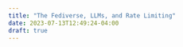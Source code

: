 ```yaml
---
title: "The Fediverse, LLMs, and Rate Limiting"
date: 2023-07-13T12:49:24-04:00
draft: true
---
```

